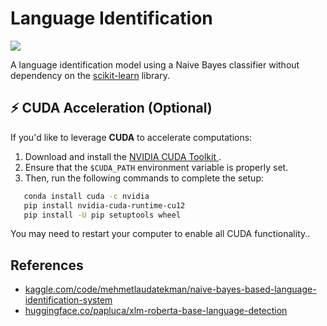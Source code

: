 # Language Identification

<a target="_blank" href="https://cookiecutter-data-science.drivendata.org/">
    <img src="https://img.shields.io/badge/CCDS-Project%20template-328F97?logo=cookiecutter" />
</a>

A language identification model using a Naive Bayes classifier without dependency on the <a href="https://scikit-learn.org">scikit-learn</a> library.

## ⚡ CUDA Acceleration (Optional)

If you'd like to leverage **CUDA** to accelerate computations:

1. Download and install the <a href="https://developer.nvidia.com/cuda-downloads"> NVIDIA CUDA Toolkit </a> .
2. Ensure that the `$CUDA_PATH` environment variable is properly set.
3. Then, run the following commands to complete the setup:

```bash
   conda install cuda -c nvidia
   pip install nvidia-cuda-runtime-cu12
   pip install -U pip setuptools wheel
```

You may need to restart your computer to enable all CUDA functionality..


## References
- <a href="https://www.kaggle.com/code/mehmetlaudatekman/naive-bayes-based-language-identification-system">kaggle.com/code/mehmetlaudatekman/naive-bayes-based-language-identification-system</a>
- <a href="https://huggingface.co/papluca/xlm-roberta-base-language-detection">huggingface.co/papluca/xlm-roberta-base-language-detection</a>
